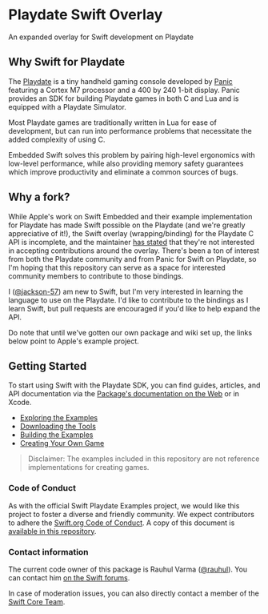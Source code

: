 # Playdate Swift Overlay

An expanded overlay for Swift development on Playdate

## Why Swift for Playdate

The [Playdate](https://play.date) is a tiny handheld gaming console developed by [Panic](https://panic.com) featuring a Cortex M7 processor and a 400 by 240 1-bit display. Panic provides an SDK for building Playdate games in both C and Lua and is equipped with a Playdate Simulator. 

Most Playdate games are traditionally written in Lua for ease of development, but can run into performance problems that necessitate the added complexity of using C.

Embedded Swift solves this problem by pairing high-level ergonomics with low-level performance, while also providing memory safety guarantees which improve productivity and eliminate a common sources of bugs. 

## Why a fork?
While Apple's work on Swift Embedded and their example implementation for Playdate has made Swift possible on the Playdate (and we're greatly appreciative of it!), the Swift overlay (wrapping/binding) for the Playdate C API is incomplete, and the maintainer [has stated](https://github.com/apple/swift-playdate-examples/blob/main/README.md#contributing-to-swift-playdate-examples) that they're not interested in accepting contributions around the overlay. There's been a ton of interest from both the Playdate community and from Panic for Swift on Playdate, so I'm hoping that this repository can serve as a space for interested community members to contribute to those bindings.

I ([@jackson-57](https://github.com/jackson-57)) am new to Swift, but I'm very interested in learning the language to use on the Playdate. I'd like to contribute to the bindings as I learn Swift, but pull requests are encouraged if you'd like to help expand the API.

Do note that until we've gotten our own package and wiki set up, the links below point to Apple's example project.

## Getting Started

To start using Swift with the Playdate SDK, you can find guides, articles, and API documentation via the [Package's documentation on the Web][docs] or in Xcode.

- [Exploring the Examples](https://github.com/apple/swift-playdate-examples/wiki/Exploring-the-Examples)
- [Downloading the Tools](https://github.com/apple/swift-playdate-examples/wiki/Downloading-the-Tools)
- [Building the Examples](https://github.com/apple/swift-playdate-examples/wiki/Building-the-Examples)
- [Creating Your Own Game](https://github.com/apple/swift-playdate-examples/wiki/Creating-Your-Own-Game)

> Disclaimer: The examples included in this repository are not reference implementations for creating games.

[docs]: https://github.com/apple/swift-playdate-examples/wiki

### Code of Conduct

As with the official Swift Playdate Examples project, we would like this project to foster a diverse and friendly community. We expect contributors to adhere the [Swift.org Code of Conduct](https://swift.org/code-of-conduct/). A copy of this document is [available in this repository][coc].

[coc]: CODE_OF_CONDUCT.md

### Contact information

The current code owner of this package is Rauhul Varma ([@rauhul](https://github.com/rauhul)). You can contact him [on the Swift forums](https://orums.swift.org/u/rauhul/summary).

In case of moderation issues, you can also directly contact a member of the [Swift Core Team](https://swift.org/community/#community-structure).
